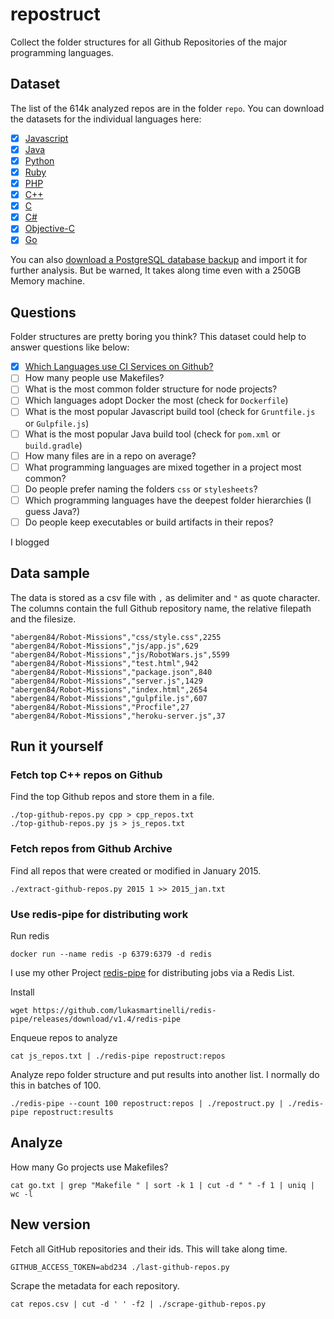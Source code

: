 # repostruct

Collect the folder structures for all Github Repositories
of the major programming languages.

## Dataset

The list of the 614k analyzed repos are in the folder `repo`.
You can download the datasets for the individual languages here:

- [x] [Javascript](https://s3-eu-west-1.amazonaws.com/repostruct/javascript.tar.gz)
- [x] [Java](https://s3-eu-west-1.amazonaws.com/repostruct/java.tar.gz)
- [x] [Python](https://s3-eu-west-1.amazonaws.com/repostruct/python.tar.gz)
- [x] [Ruby](https://s3-eu-west-1.amazonaws.com/repostruct/ruby.tar.gz)
- [x] [PHP](https://s3-eu-west-1.amazonaws.com/repostruct/php.tar.gz)
- [x] [C++](https://s3-eu-west-1.amazonaws.com/repostruct/c%2B%2B.tar.gz)
- [x] [C](https://s3-eu-west-1.amazonaws.com/repostruct/c.tar.gz)
- [x] [C#](https://s3-eu-west-1.amazonaws.com/repostruct/csharp.tar.gz)
- [x] [Objective-C](https://s3-eu-west-1.amazonaws.com/repostruct/obj-c.tar.gz)
- [x] [Go](https://s3-eu-west-1.amazonaws.com/repostruct/go.tar.gz)

You can also [download a PostgreSQL database backup](https://s3-eu-west-1.amazonaws.com/repostruct/repostruct_backup.tar) and import it for further analysis.
But be warned, It takes along time even with a 250GB Memory machine.

## Questions

Folder structures are pretty boring you think?
This dataset could help to answer questions like below:

- [x] [Which Languages use CI Services on Github?](http://lukasmartinelli.ch/cloud/2015/04/04/github-ci-services.html)
- [ ] How many people use Makefiles?
- [ ] What is the most common folder structure for node projects?
- [ ] Which languages adopt Docker the most (check for `Dockerfile`)
- [ ] What is the most popular Javascript build tool (check for `Gruntfile.js` or `Gulpfile.js`)
- [ ] What is the most popular Java build tool (check for `pom.xml` or `build.gradle`)
- [ ] How many files are in a repo on average?
- [ ] What programming languages are mixed together in a project most common?
- [ ] Do people prefer naming the folders `css` or `stylesheets`?
- [ ] Which programming languages have the deepest folder hierarchies (I guess Java?)
- [ ] Do people keep executables or build artifacts in their repos?

I blogged

## Data sample

The data is stored as a csv file with `,` as delimiter and `"` as quote character.
The columns contain the full Github repository name, the relative filepath
and the filesize.

```
"abergen84/Robot-Missions","css/style.css",2255
"abergen84/Robot-Missions","js/app.js",629
"abergen84/Robot-Missions","js/RobotWars.js",5599
"abergen84/Robot-Missions","test.html",942
"abergen84/Robot-Missions","package.json",840
"abergen84/Robot-Missions","server.js",1429
"abergen84/Robot-Missions","index.html",2654
"abergen84/Robot-Missions","gulpfile.js",607
"abergen84/Robot-Missions","Procfile",27
"abergen84/Robot-Missions","heroku-server.js",37
```

## Run it yourself

### Fetch top C++ repos on Github

Find the top Github repos and store them in a file.

```
./top-github-repos.py cpp > cpp_repos.txt
./top-github-repos.py js > js_repos.txt
```

### Fetch repos from Github Archive

Find all repos that were created or modified in January 2015.

```
./extract-github-repos.py 2015 1 >> 2015_jan.txt
```

### Use redis-pipe for distributing work

Run redis

```
docker run --name redis -p 6379:6379 -d redis
```

I use my other Project [redis-pipe](https://github.com/lukasmartinelli/redis-pipe)
for distributing jobs via a Redis List.

Install

```
wget https://github.com/lukasmartinelli/redis-pipe/releases/download/v1.4/redis-pipe
```

Enqueue repos to analyze

```
cat js_repos.txt | ./redis-pipe repostruct:repos
```

Analyze repo folder structure and put results into another list.
I normally do this in batches of 100.

```
./redis-pipe --count 100 repostruct:repos | ./repostruct.py | ./redis-pipe repostruct:results
```

## Analyze

How many Go projects use Makefiles?

```
cat go.txt | grep "Makefile " | sort -k 1 | cut -d " " -f 1 | uniq | wc -l
```

## New version

Fetch all GitHub repositories and their ids. This will take along time.

```
GITHUB_ACCESS_TOKEN=abd234 ./last-github-repos.py
```

Scrape the metadata for each repository.

```
cat repos.csv | cut -d ' ' -f2 | ./scrape-github-repos.py
```

